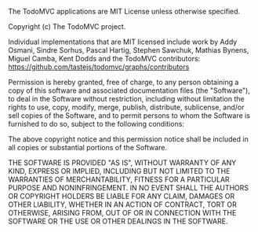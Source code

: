 The TodoMVC applications are MIT License unless otherwise specified.

Copyright (c) The TodoMVC project.

Individual implementations that are MIT licensed include work by Addy Osmani, Sindre Sorhus, Pascal Hartig, Stephen Sawchuk, Mathias Bynens, Miguel Camba, Kent Dodds and the TodoMVC contributors: https://github.com/tastejs/todomvc/graphs/contributors

Permission is hereby granted, free of charge, to any person obtaining a copy of
this software and associated documentation files (the "Software"), to deal in
the Software without restriction, including without limitation the rights to
use, copy, modify, merge, publish, distribute, sublicense, and/or sell copies of
the Software, and to permit persons to whom the Software is furnished to do so,
subject to the following conditions:

The above copyright notice and this permission notice shall be included in all
copies or substantial portions of the Software.

THE SOFTWARE IS PROVIDED "AS IS", WITHOUT WARRANTY OF ANY KIND, EXPRESS OR
IMPLIED, INCLUDING BUT NOT LIMITED TO THE WARRANTIES OF MERCHANTABILITY, FITNESS
FOR A PARTICULAR PURPOSE AND NONINFRINGEMENT. IN NO EVENT SHALL THE AUTHORS OR
COPYRIGHT HOLDERS BE LIABLE FOR ANY CLAIM, DAMAGES OR OTHER LIABILITY, WHETHER
IN AN ACTION OF CONTRACT, TORT OR OTHERWISE, ARISING FROM, OUT OF OR IN
CONNECTION WITH THE SOFTWARE OR THE USE OR OTHER DEALINGS IN THE SOFTWARE.
